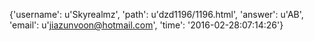 {'username': u'Skyrealmz', 'path': u'dzd1196/1196.html', 'answer': u'AB', 'email': u'jiazunvoon@hotmail.com', 'time': '2016-02-28:07:14:26'}